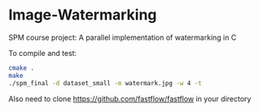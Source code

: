 # Image-Watermarking
SPM course project: A parallel implementation of watermarking in C

To compile and test:

```bash
cmake .
make
./spm_final -d dataset_small -m watermark.jpg -w 4 -t
```
Also need to clone https://github.com/fastflow/fastflow in your directory
